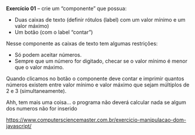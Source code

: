 ****Exercício** 01** – crie um “componente” que possua:

- Duas caixas de texto (definir rótulos (label) com um valor mínimo e um valor máximo)
- Um botão (com o label “contar”)

Nesse componente as caixas de texto tem algumas restrições:

- Só podem aceitar números.
- Sempre que um número for digitado, checar se o valor mínimo é menor que o valor máximo.

Quando clicamos no botão o componente deve contar e imprimir quantos números existem entre valor mínimo e valor máximo que sejam múltiplos de 2 e 3 (simultaneamente).

Ahh, tem mais uma coisa… o programa não deverá calcular nada se algum dos numeros não for inserido

https://www.computersciencemaster.com.br/exercicio-manipulacao-dom-javascript/
